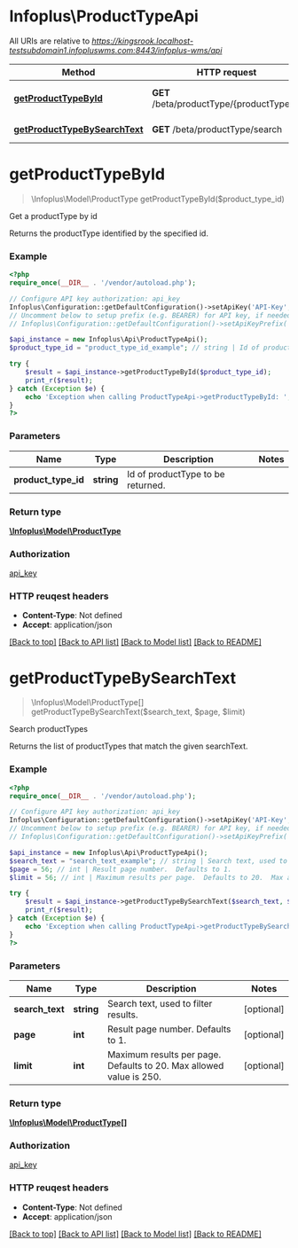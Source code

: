 # Infoplus\ProductTypeApi

All URIs are relative to *https://kingsrook.localhost-testsubdomain1.infopluswms.com:8443/infoplus-wms/api*

Method | HTTP request | Description
------------- | ------------- | -------------
[**getProductTypeById**](ProductTypeApi.md#getProductTypeById) | **GET** /beta/productType/{productTypeId} | Get a productType by id
[**getProductTypeBySearchText**](ProductTypeApi.md#getProductTypeBySearchText) | **GET** /beta/productType/search | Search productTypes


# **getProductTypeById**
> \Infoplus\Model\ProductType getProductTypeById($product_type_id)

Get a productType by id

Returns the productType identified by the specified id.

### Example 
```php
<?php
require_once(__DIR__ . '/vendor/autoload.php');

// Configure API key authorization: api_key
Infoplus\Configuration::getDefaultConfiguration()->setApiKey('API-Key', 'YOUR_API_KEY');
// Uncomment below to setup prefix (e.g. BEARER) for API key, if needed
// Infoplus\Configuration::getDefaultConfiguration()->setApiKeyPrefix('API-Key', 'BEARER');

$api_instance = new Infoplus\Api\ProductTypeApi();
$product_type_id = "product_type_id_example"; // string | Id of productType to be returned.

try { 
    $result = $api_instance->getProductTypeById($product_type_id);
    print_r($result);
} catch (Exception $e) {
    echo 'Exception when calling ProductTypeApi->getProductTypeById: ', $e->getMessage(), "\n";
}
?>
```

### Parameters

Name | Type | Description  | Notes
------------- | ------------- | ------------- | -------------
 **product_type_id** | **string**| Id of productType to be returned. | 

### Return type

[**\Infoplus\Model\ProductType**](ProductType.md)

### Authorization

[api_key](../README.md#api_key)

### HTTP reuqest headers

 - **Content-Type**: Not defined
 - **Accept**: application/json

[[Back to top]](#) [[Back to API list]](../README.md#documentation-for-api-endpoints) [[Back to Model list]](../README.md#documentation-for-models) [[Back to README]](../README.md)

# **getProductTypeBySearchText**
> \Infoplus\Model\ProductType[] getProductTypeBySearchText($search_text, $page, $limit)

Search productTypes

Returns the list of productTypes that match the given searchText.

### Example 
```php
<?php
require_once(__DIR__ . '/vendor/autoload.php');

// Configure API key authorization: api_key
Infoplus\Configuration::getDefaultConfiguration()->setApiKey('API-Key', 'YOUR_API_KEY');
// Uncomment below to setup prefix (e.g. BEARER) for API key, if needed
// Infoplus\Configuration::getDefaultConfiguration()->setApiKeyPrefix('API-Key', 'BEARER');

$api_instance = new Infoplus\Api\ProductTypeApi();
$search_text = "search_text_example"; // string | Search text, used to filter results.
$page = 56; // int | Result page number.  Defaults to 1.
$limit = 56; // int | Maximum results per page.  Defaults to 20.  Max allowed value is 250.

try { 
    $result = $api_instance->getProductTypeBySearchText($search_text, $page, $limit);
    print_r($result);
} catch (Exception $e) {
    echo 'Exception when calling ProductTypeApi->getProductTypeBySearchText: ', $e->getMessage(), "\n";
}
?>
```

### Parameters

Name | Type | Description  | Notes
------------- | ------------- | ------------- | -------------
 **search_text** | **string**| Search text, used to filter results. | [optional] 
 **page** | **int**| Result page number.  Defaults to 1. | [optional] 
 **limit** | **int**| Maximum results per page.  Defaults to 20.  Max allowed value is 250. | [optional] 

### Return type

[**\Infoplus\Model\ProductType[]**](ProductType.md)

### Authorization

[api_key](../README.md#api_key)

### HTTP reuqest headers

 - **Content-Type**: Not defined
 - **Accept**: application/json

[[Back to top]](#) [[Back to API list]](../README.md#documentation-for-api-endpoints) [[Back to Model list]](../README.md#documentation-for-models) [[Back to README]](../README.md)

